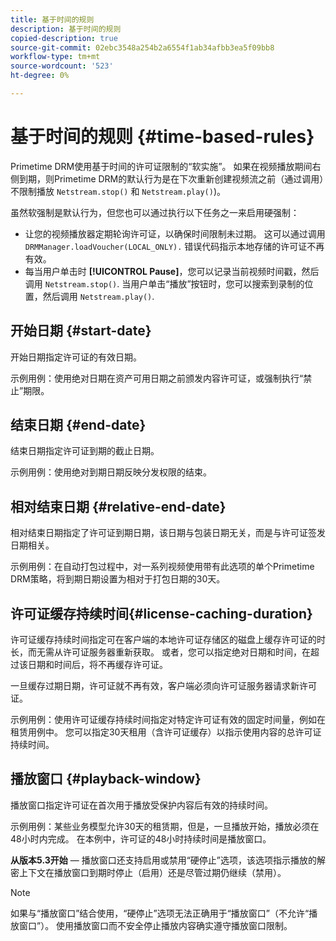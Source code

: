 ```yaml
---
title: 基于时间的规则
description: 基于时间的规则
copied-description: true
source-git-commit: 02ebc3548a254b2a6554f1ab34afbb3ea5f09bb8
workflow-type: tm+mt
source-wordcount: '523'
ht-degree: 0%

---
```


# 基于时间的规则 {#time-based-rules}

Primetime DRM使用基于时间的许可证限制的“软实施”。 如果在视频播放期间右侧到期，则Primetime DRM的默认行为是在下次重新创建视频流之前（通过调用）不限制播放 `Netstream.stop()` 和 `Netstream.play()`)。

虽然软强制是默认行为，但您也可以通过执行以下任务之一来启用硬强制：

* 让您的视频播放器定期轮询许可证，以确保时间限制未过期。 这可以通过调用 `DRMManager.loadVoucher(LOCAL_ONLY).` 错误代码指示本地存储的许可证不再有效。
* 每当用户单击时 **[!UICONTROL Pause]**，您可以记录当前视频时间戳，然后调用 `Netstream.stop()`. 当用户单击“播放”按钮时，您可以搜索到录制的位置，然后调用 `Netstream.play()`.

## 开始日期 {#start-date}

开始日期指定许可证的有效日期。

示例用例：使用绝对日期在资产可用日期之前颁发内容许可证，或强制执行“禁止”期限。

## 结束日期 {#end-date}

结束日期指定许可证到期的截止日期。

示例用例：使用绝对到期日期反映分发权限的结束。

## 相对结束日期 {#relative-end-date}

相对结束日期指定了许可证到期日期，该日期与包装日期无关，而是与许可证签发日期相关。

示例用例：在自动打包过程中，对一系列视频使用带有此选项的单个Primetime DRM策略，将到期日期设置为相对于打包日期的30天。

## 许可证缓存持续时间{#license-caching-duration}

许可证缓存持续时间指定可在客户端的本地许可证存储区的磁盘上缓存许可证的时长，而无需从许可证服务器重新获取。 或者，您可以指定绝对日期和时间，在超过该日期和时间后，将不再缓存许可证。

一旦缓存过期日期，许可证就不再有效，客户端必须向许可证服务器请求新许可证。

示例用例：使用许可证缓存持续时间指定对特定许可证有效的固定时间量，例如在租赁用例中。 您可以指定30天租用（含许可证缓存）以指示使用内容的总许可证持续时间。

## 播放窗口 {#playback-window}

播放窗口指定许可证在首次用于播放受保护内容后有效的持续时间。

示例用例：某些业务模型允许30天的租赁期，但是，一旦播放开始，播放必须在48小时内完成。 在本例中，许可证的48小时持续时间是播放窗口。

**从版本5.3开始**  — 播放窗口还支持启用或禁用“硬停止”选项，该选项指示播放的解密上下文在播放窗口到期时停止（启用）还是尽管过期仍继续（禁用）。

>[!NOTE]
>
>如果与“播放窗口”结合使用，“硬停止”选项无法正确用于“播放窗口”（不允许“播放窗口”）。 使用播放窗口而不安全停止播放内容确实遵守播放窗口限制。

